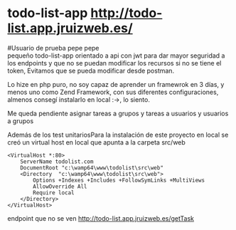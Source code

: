 # todo-list-app http://todo-list.app.jruizweb.es/
#Usuario de prueba pepe pepe <br>
pequeño todo-list-app orientado a api con jwt para dar mayor seguridad a los endpoints y que no se puedan modificar los recursos si no se tiene el token, 
Evitamos que se pueda modificar desde postman.

<p>Lo hize en php puro, no soy capaz de aprender un framewrok en 3 días, y menos uno como Zend Framework, con sus diferentes configuraciones, almenos consegí instalarlo en local :->, lo siento.   </p>
<p>Me queda pendiente asignar tareas a grupos y tareas a usuarios y usuarios a grupos </p>
<p>Además de los test unitarios</p<

Para la instalación de este proyecto en local se creó un virtual host en local que apunta a la carpeta src/web
```
<VirtualHost *:80>
	ServerName todolist.com
	DocumentRoot "c:\wamp64\www\todolist\src\web"
	<Directory  "c:\wamp64\www\todolist\src\web">
		Options +Indexes +Includes +FollowSymLinks +MultiViews
		AllowOverride All
		Require local
	</Directory>
</VirtualHost>
```
endpoint que no se ven http://todo-list.app.jruizweb.es/getTask

